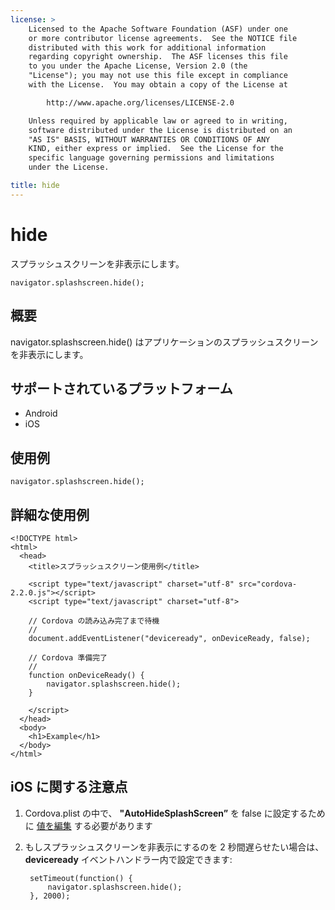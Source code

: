```yaml
---
license: >
    Licensed to the Apache Software Foundation (ASF) under one
    or more contributor license agreements.  See the NOTICE file
    distributed with this work for additional information
    regarding copyright ownership.  The ASF licenses this file
    to you under the Apache License, Version 2.0 (the
    "License"); you may not use this file except in compliance
    with the License.  You may obtain a copy of the License at

        http://www.apache.org/licenses/LICENSE-2.0

    Unless required by applicable law or agreed to in writing,
    software distributed under the License is distributed on an
    "AS IS" BASIS, WITHOUT WARRANTIES OR CONDITIONS OF ANY
    KIND, either express or implied.  See the License for the
    specific language governing permissions and limitations
    under the License.

title: hide
---
```


hide
===============

スプラッシュスクリーンを非表示にします。

    navigator.splashscreen.hide();

概要
-----------

navigator.splashscreen.hide() はアプリケーションのスプラッシュスクリーンを非表示にします。

サポートされているプラットフォーム
-------------------

- Android
- iOS

使用例
-------------

    navigator.splashscreen.hide();

詳細な使用例
------------

    <!DOCTYPE html>
    <html>
      <head>
        <title>スプラッシュスクリーン使用例</title>

        <script type="text/javascript" charset="utf-8" src="cordova-2.2.0.js"></script>
        <script type="text/javascript" charset="utf-8">

        // Cordova の読み込み完了まで待機
        //
        document.addEventListener("deviceready", onDeviceReady, false);

        // Cordova 準備完了
        //
        function onDeviceReady() {
            navigator.splashscreen.hide();
        }

        </script>
      </head>
      <body>
        <h1>Example</h1>
      </body>
    </html>

iOS に関する注意点
------------

1. Cordova.plist の中で、 **"AutoHideSplashScreen”** を false に設定するために [値を編集](guide_project-settings_index.md.html#Project%20Settings) する必要があります

2. もしスプラッシュスクリーンを非表示にするのを 2 秒間遅らせたい場合は、 **deviceready** イベントハンドラー内で設定できます:

        setTimeout(function() {
            navigator.splashscreen.hide();
        }, 2000);
